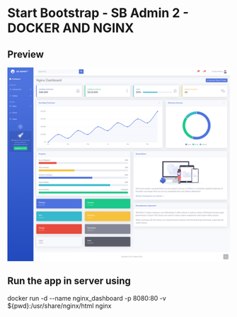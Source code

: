 # Start Bootstrap - SB Admin 2 - DOCKER AND NGINX

## Preview

![SB Admin 2 Preview](https://github.com/Walaa-Zahran/BootstrapAdminPage-Docker/blob/main/screencapture-localhost-8080-2023-06-25-16_44_11.png)


## Run the app in server using
docker run -d --name nginx_dashboard -p 8080:80 -v ${pwd}:/usr/share/nginx/html nginx
